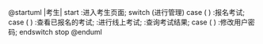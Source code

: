 @startuml
|考生|
start
:进入考生页面;
switch (进行管理)
case (  )
  :报名考试;
case (  ) 
  :查看已报名的考试;
  :进行线上考试;
  :查询考试结果;
case (  )
  :修改用户密码;
endswitch
stop
@enduml